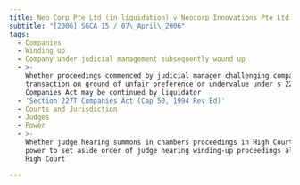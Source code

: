 ```yaml
---
title: Neo Corp Pte Ltd (in liquidation) v Neocorp Innovations Pte Ltd
subtitle: "[2006] SGCA 15 / 07\_April\_2006"
tags:
  - Companies
  - Winding up
  - Company under judicial management subsequently wound up
  - >-
    Whether proceedings commenced by judicial manager challenging company
    transaction on ground of unfair preference or undervalue under s 227T
    Companies Act may be continued by liquidator
  - 'Section 227T Companies Act (Cap 50, 1994 Rev Ed)'
  - Courts and Jurisdiction
  - Judges
  - Power
  - >-
    Whether judge hearing summons in chambers proceedings in High Court having
    power to set aside order of judge hearing winding-up proceedings also in
    High Court

---
```


